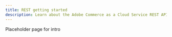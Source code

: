 ```yaml
---
title: REST getting started
description: Learn about the Adobe Commerce as a Cloud Service REST API.
---
```


Placeholder page for intro
